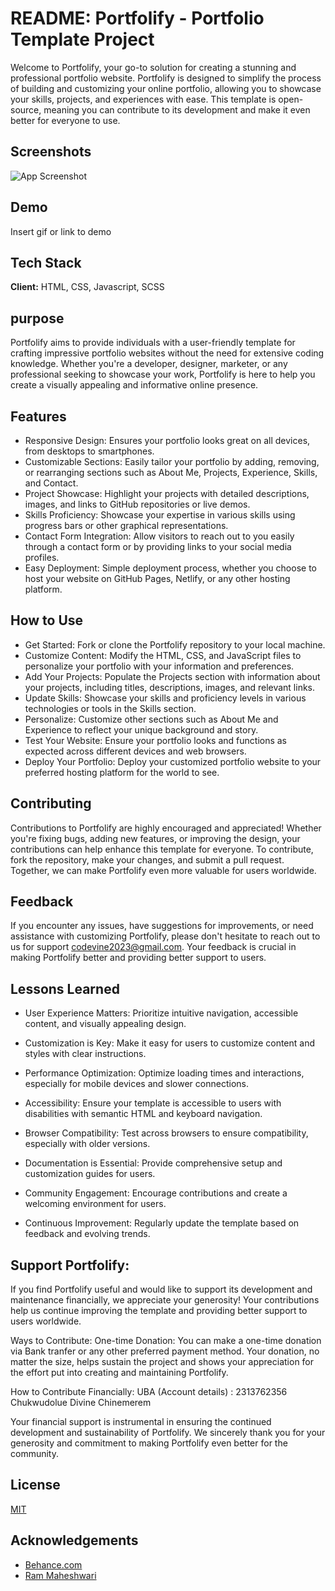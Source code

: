 
# README: Portfolify - Portfolio Template Project

Welcome to Portfolify, your go-to solution for creating a stunning and professional portfolio website. Portfolify is designed to simplify the process of building and customizing your online portfolio, allowing you to showcase your skills, projects, and experiences with ease. This template is open-source, meaning you can contribute to its development and make it even better for everyone to use.


## Screenshots

![App Screenshot](https://via.placeholder.com/468x300?text=App+Screenshot+Here)


## Demo

Insert gif or link to demo


## Tech Stack

**Client:** HTML, CSS, Javascript, SCSS




## purpose

Portfolify aims to provide individuals with a user-friendly template for crafting impressive portfolio websites without the need for extensive coding knowledge. Whether you're a developer, designer, marketer, or any professional seeking to showcase your work, Portfolify is here to help you create a visually appealing and informative online presence.
## Features

- Responsive Design: Ensures your portfolio looks great on all devices, from desktops to smartphones.
- Customizable Sections: Easily tailor your portfolio by adding, removing, or rearranging sections such as About Me, Projects, Experience, Skills, and Contact.
- Project Showcase: Highlight your projects with detailed descriptions, images, and links to GitHub repositories or live demos.
- Skills Proficiency: Showcase your expertise in various skills using progress bars or other graphical representations.
- Contact Form Integration: Allow visitors to reach out to you easily through a contact form or by providing links to your social media profiles.
- Easy Deployment: Simple deployment process, whether you choose to host your website on GitHub Pages, Netlify, or any other hosting platform.


## How to Use

- Get Started: Fork or clone the Portfolify repository to your local machine.
- Customize Content: Modify the HTML, CSS, and JavaScript files to personalize your portfolio with your information and preferences.
- Add Your Projects: Populate the Projects section with information about your projects, including titles, descriptions, images, and relevant links.
- Update Skills: Showcase your skills and proficiency levels in various technologies or tools in the Skills section.
- Personalize: Customize other sections such as About Me and Experience to reflect your unique background and story.
- Test Your Website: Ensure your portfolio looks and functions as expected across different devices and web browsers.
- Deploy Your Portfolio: Deploy your customized portfolio website to your preferred hosting platform for the world to see.
## Contributing

Contributions to Portfolify are highly encouraged and appreciated! Whether you're fixing bugs, adding new features, or improving the design, your contributions can help enhance this template for everyone. To contribute, fork the repository, make your changes, and submit a pull request. Together, we can make Portfolify even more valuable for users worldwide.



## Feedback

If you encounter any issues, have suggestions for improvements, or need assistance with customizing Portfolify, please don't hesitate to  reach out to us for support codevine2023@gmail.com. Your feedback is crucial in making Portfolify better and providing better support to users.


## Lessons Learned

- User Experience Matters: Prioritize intuitive navigation, accessible content, and visually appealing design.

- Customization is Key: Make it easy for users to customize content and styles with clear instructions.

- Performance Optimization: Optimize loading times and interactions, especially for mobile devices and slower connections.

- Accessibility: Ensure your template is accessible to users with disabilities with semantic HTML and keyboard navigation.

- Browser Compatibility: Test across browsers to ensure compatibility, especially with older versions.

- Documentation is Essential: Provide comprehensive setup and customization guides for users.

- Community Engagement: Encourage contributions and create a welcoming environment for users.

- Continuous Improvement: Regularly update the template based on feedback and evolving trends.


## Support Portfolify:
If you find Portfolify useful and would like to support its development and maintenance financially, we appreciate your generosity! Your contributions help us continue improving the template and providing better support to users worldwide.

Ways to Contribute:
One-time Donation: You can make a one-time donation via Bank tranfer or any other preferred payment method. Your donation, no matter the size, helps sustain the project and shows your appreciation for the effort put into creating and maintaining Portfolify.


How to Contribute Financially:
UBA (Account details) : 2313762356 Chukwudolue Divine Chinemerem 

Your financial support is instrumental in ensuring the continued development and sustainability of Portfolify. We sincerely thank you for your generosity and commitment to making Portfolify even better for the community.


## License

[MIT](https://choosealicense.com/licenses/mit/)


## Acknowledgements

 - [Behance.com](https://www.behance.com)
 - [Ram Maheshwari](https://www.rammaheshwari.com)